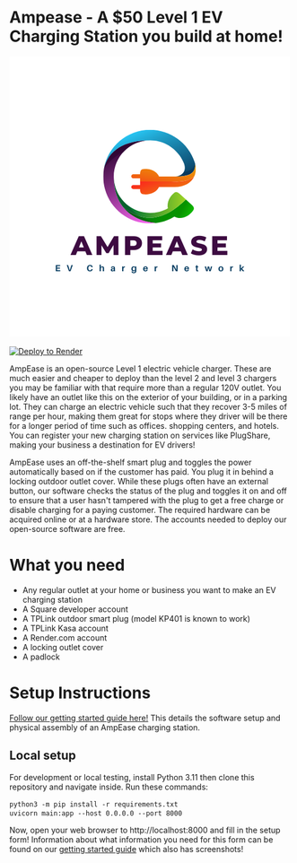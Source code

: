 # Ampease - A $50 Level 1 EV Charging Station you build at home!

![logo](./static/assets/logo.png)

[![Deploy to Render](https://render.com/images/deploy-to-render-button.svg)](https://render.com/deploy?repo=https://github.com/kevinl95/Ampease)

AmpEase is an open-source Level 1 electric vehicle charger. These are much easier and cheaper to deploy than the level 2 and level 3 chargers you may be familiar with that require more than a regular 120V outlet. You likely have an outlet like this on the exterior of your building, or in a parking lot. They can charge an electric vehicle such that they recover 3-5 miles of range per hour, making them great for stops where they driver will be there for a longer period of time such as offices. shopping centers, and hotels. You can register your new charging station on services like PlugShare, making your business a destination for EV drivers!

AmpEase uses an off-the-shelf smart plug and toggles the power automatically based on if the customer has paid. You plug it in behind a locking outdoor outlet cover. While these plugs often have an external button, our software checks the status of the plug and toggles it on and off to ensure that a user hasn't tampered with the plug to get a free charge or disable charging for a paying customer. The required hardware can be acquired online or at a hardware store. The accounts needed to deploy our open-source software are free.

# What you need

- Any regular outlet at your home or business you want to make an EV charging station
- A Square developer account
- A TPLink outdoor smart plug (model KP401 is known to work)
- A TPLink Kasa account
- A Render.com account
- A locking outlet cover
- A padlock

# Setup Instructions

[Follow our getting started guide here!](https://www.ampease.com/getting-started) This details the software setup and physical assembly of an AmpEase charging station.

## Local setup

For development or local testing, install Python 3.11 then clone this repository and navigate inside. Run these commands:

```
python3 -m pip install -r requirements.txt
uvicorn main:app --host 0.0.0.0 --port 8000
```

Now, open your web browser to http://localhost:8000 and fill in the setup form! Information about what information you need for this form can be found on our [getting started guide](https://www.ampease.com/getting-started) which also has screenshots!